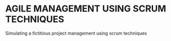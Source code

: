 # AGILE MANAGEMENT USING SCRUM TECHNIQUES
 Simulating a fictitious project management using scrum techniques 
